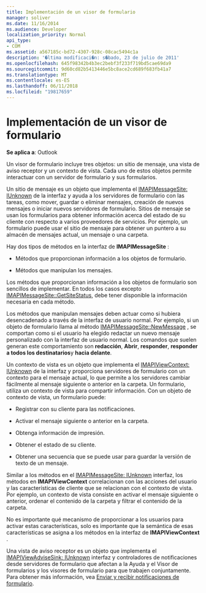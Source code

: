 ```yaml
---
title: Implementación de un visor de formulario
manager: soliver
ms.date: 11/16/2014
ms.audience: Developer
localization_priority: Normal
api_type:
- COM
ms.assetid: a567185c-bd72-4307-928c-08cac5494c1a
description: '�ltima modificaci�n: s�bado, 23 de julio de 2011'
ms.openlocfilehash: 645f98342b4b3ec2bebf3f233f719bd5cae69da9
ms.sourcegitcommit: 9d60cd82b5413446e5bc8ace2cd689f683fb41a7
ms.translationtype: MT
ms.contentlocale: es-ES
ms.lasthandoff: 06/11/2018
ms.locfileid: "19817659"
---
```

# <a name="implementing-a-form-viewer"></a>Implementación de un visor de formulario

  
  
**Se aplica a**: Outlook 
  
Un visor de formulario incluye tres objetos: un sitio de mensaje, una vista de aviso receptor y un contexto de vista. Cada uno de estos objetos permite interactuar con un servidor de formulario y sus formularios.
  
Un sitio de mensaje es un objeto que implementa el [IMAPIMessageSite: IUnknown](imapimessagesiteiunknown.md) de la interfaz y ayuda a los servidores de formulario con las tareas, como mover, guardar o eliminar mensajes, creación de nuevos mensajes o iniciar nuevos servidores de formulario. Sitios de mensaje se usan los formularios para obtener información acerca del estado de su cliente con respecto a varios proveedores de servicios. Por ejemplo, un formulario puede usar el sitio de mensaje para obtener un puntero a su almacén de mensajes actual, un mensaje o una carpeta. 
  
Hay dos tipos de métodos en la interfaz de **IMAPIMessageSite** : 
  
- Métodos que proporcionan información a los objetos de formulario.
    
- Métodos que manipulan los mensajes.
    
Los métodos que proporcionan información a los objetos de formulario son sencillos de implementar. En todos los casos excepto [IMAPIMessageSite::GetSiteStatus](imapimessagesite-getsitestatus.md), debe tener disponible la información necesaria en cada método.
  
Los métodos que manipulan mensajes deben actuar como si hubiera desencadenado a través de la interfaz de usuario normal. Por ejemplo, si un objeto de formulario llama al método [IMAPIMessageSite::NewMessage](imapimessagesite-newmessage.md) , se comportan como si el usuario ha elegido redactar un nuevo mensaje personalizado con la interfaz de usuario normal. Los comandos que suelen generan este comportamiento son **redacción**, **Abrir**, **responder**, **responder a todos los destinatarios**y **hacia delante**. 
  
Un contexto de vista es un objeto que implementa el [IMAPIViewContext: IUnknown](imapiviewcontextiunknown.md) de la interfaz y proporciona servidores de formulario con un contexto para el mensaje actual, lo que permite a los servidores cambiar fácilmente al mensaje siguiente o anterior en la carpeta. Un formulario, utiliza un contexto de vista para compartir información. Con un objeto de contexto de vista, un formulario puede: 
  
- Registrar con su cliente para las notificaciones.
    
- Activar el mensaje siguiente o anterior en la carpeta.
    
- Obtenga información de impresión.
    
- Obtener el estado de su cliente.
    
- Obtener una secuencia que se puede usar para guardar la versión de texto de un mensaje.
    
Similar a los métodos en el [IMAPIMessageSite: IUnknown](imapimessagesiteiunknown.md) interfaz, los métodos en **IMAPIViewContext** correlacionan con las acciones del usuario y las características de cliente que se relacionan con el contexto de vista. Por ejemplo, un contexto de vista consiste en activar el mensaje siguiente o anterior, ordenar el contenido de la carpeta y filtrar el contenido de la carpeta. 
  
No es importante qué mecanismo de proporcionar a los usuarios para activar estas características, solo es importante que la semántica de esas características se asigna a los métodos en la interfaz de **IMAPIViewContext** . 
  
Una vista de aviso receptor es un objeto que implementa el [IMAPIViewAdviseSink: IUnknown](imapiviewadvisesinkiunknown.md) interfaz y controladores de notificaciones desde servidores de formulario que afectan a la Ayuda y el Visor de formularios y los visores de formulario para que trabajen conjuntamente. Para obtener más información, vea [Enviar y recibir notificaciones de formulario](sending-and-receiving-form-notifications.md). 
  


